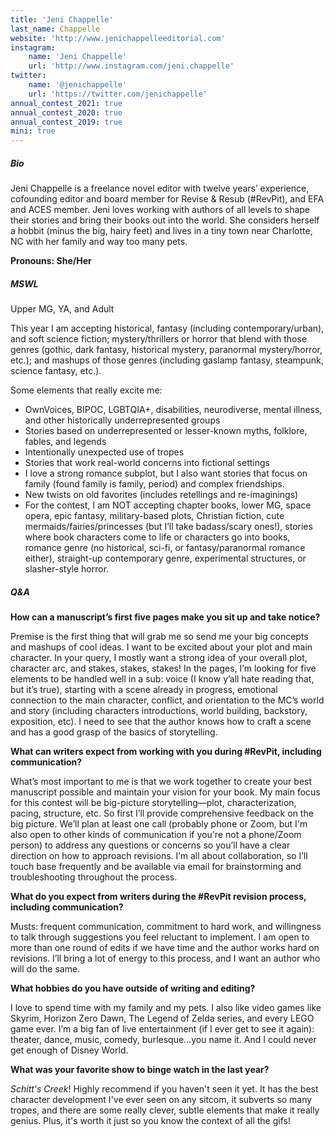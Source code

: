 ```yaml
---
title: 'Jeni Chappelle'
last_name: Chappelle
website: 'http://www.jenichappelleeditorial.com'
instagram:
    name: 'Jeni Chappelle'
    url: 'http://www.instagram.com/jeni.chappelle'
twitter:
    name: '@jenichappelle'
    url: 'https://twitter.com/jenichappelle'
annual_contest_2021: true
annual_contest_2020: true
annual_contest_2019: true
mini: true
---
```


##### Bio

Jeni Chappelle is a freelance novel editor with twelve years’ experience, cofounding editor and board member for Revise & Resub (#RevPit), and EFA and ACES member. Jeni loves working with authors of all levels to shape their stories and bring their books out into the world. She considers herself a hobbit (minus the big, hairy feet) and lives in a tiny town near Charlotte, NC with her family and way too many pets. 

**Pronouns: She/Her**

##### MSWL

Upper MG, YA, and Adult

This year I am accepting historical, fantasy (including contemporary/urban), and soft science fiction; mystery/thrillers or horror that blend with those genres (gothic, dark fantasy, historical mystery, paranormal mystery/horror, etc.); and mashups of those genres (including gaslamp fantasy, steampunk, science fantasy, etc.). 

Some elements that really excite me:
* OwnVoices, BIPOC, LGBTQIA+, disabilities, neurodiverse, mental illness, and other historically underrepresented groups 
* Stories based on underrepresented or lesser-known myths, folklore, fables, and legends
* Intentionally unexpected use of tropes
* Stories that work real-world concerns into fictional settings
* I love a strong romance subplot, but I also want stories that focus on family (found family is family, period) and complex friendships. 
* New twists on old favorites (includes retellings and re-imaginings) 
* For the contest, I am NOT accepting chapter books, lower MG, space opera, epic fantasy, military-based plots, Christian fiction, cute mermaids/fairies/princesses (but I’ll take badass/scary ones!), stories where book characters come to life or characters go into books, romance genre (no historical, sci-fi, or fantasy/paranormal romance either), straight-up contemporary genre, experimental structures, or slasher-style horror.


##### Q&A

**How can a manuscript’s first five pages make you sit up and take notice?** 

Premise is the first thing that will grab me so send me your big concepts and mashups of cool ideas. I want to be excited about your plot and main character. In your query, I mostly want a strong idea of your overall plot, character arc, and stakes, stakes, stakes! In the pages, I’m looking for five elements to be handled well in a sub: voice (I know y’all hate reading that, but it’s true), starting with a scene already in progress, emotional connection to the main character, conflict, and orientation to the MC’s world and story (including characters introductions, world building, backstory, exposition, etc). I need to see that the author knows how to craft a scene and has a good grasp of the basics of storytelling.

**What can writers expect from working with you during #RevPit, including communication?**

What’s most important to me is that we work together to create your best manuscript possible and maintain your vision for your book. My main focus for this contest will be big-picture storytelling&mdash;plot, characterization, pacing, structure, etc. So first I’ll provide comprehensive feedback on the big picture. We’ll plan at least one call (probably phone or Zoom, but I'm also open to other kinds of communication if you're not a phone/Zoom person) to address any questions or concerns so you’ll have a clear direction on how to approach revisions. I’m all about collaboration, so I’ll touch base frequently and be available via email for brainstorming and troubleshooting throughout the process.

**What do you expect from writers during the #RevPit revision process, including communication?**

Musts: frequent communication, commitment to hard work, and willingness to talk through suggestions you feel reluctant to implement. I am open to more than one round of edits if we have time and the author works hard on revisions. I’ll bring a lot of energy to this process, and I want an author who will do the same.

**What hobbies do you have outside of writing and editing?**

I love to spend time with my family and my pets. I also like video games like Skyrim, Horizon Zero Dawn, The Legend of Zelda series, and every LEGO game ever. I’m a big fan of live entertainment (if I ever get to see it again): theater, dance, music, comedy, burlesque…you name it. And I could never get enough of Disney World. 

**What was your favorite show to binge watch in the last year?**

_Schitt's Creek_! Highly recommend if you haven't seen it yet. It has the best character development I've ever seen on any sitcom, it subverts so many tropes, and there are some really clever, subtle elements that make it really genius. Plus, it's worth it just so you know the context of all the gifs! 

